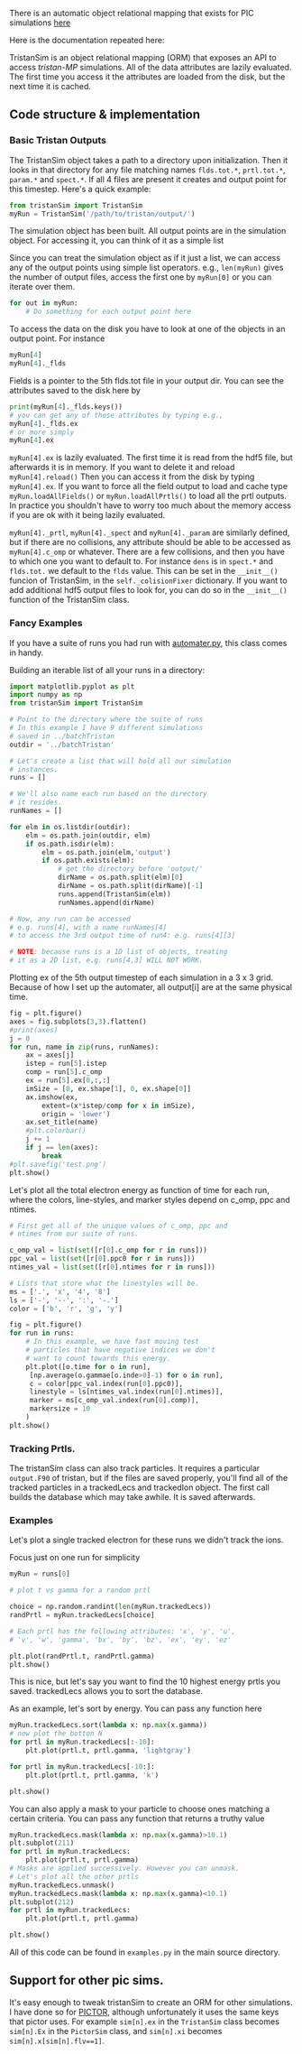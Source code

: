 There is an automatic object relational mapping that exists for PIC simulations [here](https://pcrumley.github.io/tristanUtils/tristanSim.html)

Here is the documentation repeated here: 

TristanSim is an object relational mapping (ORM) that exposes an API to access 
*tristan-MP* simulations. All of the data attributes are lazily evaluated. 
The first time you access it the attributes are loaded from the disk, but the next time it is cached.

## Code structure & implementation

### Basic Tristan Outputs
The TristanSim object takes a path to a directory upon initialization. Then it looks in that directory for any
file matching names `flds.tot.*`, `prtl.tot.*`, `param.*` and `spect.*`. If all 4 files are present it creates
and output point for this timestep. Here's a quick example:
```python
from tristanSim import TristanSim
myRun = TristanSim('/path/to/tristan/output/')
```
The simulation object has been built. All output points are in the simulation object. For accessing it,
you can think of it as a simple list


Since you can treat the simulation object as if it just a list, we can access any of the output points using simple
list operators. e.g., `len(myRun)` gives the number of output files, access the first
one by `myRun[0]` or you can iterate over them.
```python
for out in myRun:
    # Do something for each output point here
```

To access the data on the disk you have to look at one of the objects in an output point. For instance
```python
myRun[4]
myRun[4]._flds
```
Fields is a pointer to the 5th flds.tot file in your output dir. You can see the attributes saved to the disk here by
```python
print(myRun[4]._flds.keys())
# you can get any of those attributes by typing e.g.,
myRun[4]._flds.ex
# or more simply
myRun[4].ex
```
`myRun[4].ex` is lazily evaluated. The first time it is read from the hdf5 file,
but afterwards it is in memory. If you want to delete it and reload `myRun[4].reload()`
Then you can access it from the disk by typing `myRun[4].ex`.
If you want to force all the field output to load and cache type `myRun.loadAllFields()`
or `myRun.loadAllPrtls()` to load all the prtl outputs. In practice you shouldn't have to worry too much
about the memory access if you are ok with it being lazily evaluated.

`myRun[4]._prtl`, `myRun[4]._spect` and `myRun[4]._param` are similarly defined, but if there are no collisions, any attribute should be able to be accessed as `myRun[4].c_omp` or whatever. There are a few collisions, and then you have to which one you want to default to. For instance `dens` is in `spect.*` and `flds.tot.` we default to the `flds` value. This can be set in the `__init__()` funcion of TristanSim, in the `self._colisionFixer` dictionary. If you want to add additional hdf5 output files to look for, you can do so in the `__init__()` function of the TristanSim class.

### Fancy Examples
If you have a suite of runs you had run with [automater.py](automater.md),
this class comes in handy.

Building an iterable list of all your runs in a directory:
```python
import matplotlib.pyplot as plt
import numpy as np
from tristanSim import TristanSim

# Point to the directory where the suite of runs
# In this example I have 9 different simulations
# saved in ../batchTristan
outdir = '../batchTristan'

# Let's create a list that will hold all our simulation
# instances.
runs = []

# We'll also name each run based on the directory
# it resides.
runNames = []

for elm in os.listdir(outdir):
    elm = os.path.join(outdir, elm)
    if os.path.isdir(elm):
        elm = os.path.join(elm,'output')
        if os.path.exists(elm):
            # get the directory before 'output/'
            dirName = os.path.split(elm)[0]
            dirName = os.path.split(dirName)[-1]
            runs.append(TristanSim(elm))
            runNames.append(dirName)

# Now, any run can be accessed
# e.g. runs[4], with a name runNames[4]
# to access the 3rd output time of run4: e.g. runs[4][3]

# NOTE: because runs is a 1D list of objects, treating
# it as a 2D list, e.g. runs[4,3] WILL NOT WORK.
```

Plotting ex of the 5th output timestep of each simulation in a 3 x 3 grid. Because of how I set up the automater, all output[i] are at the same physical time.

```python
fig = plt.figure()
axes = fig.subplots(3,3).flatten()
#print(axes)
j = 0
for run, name in zip(runs, runNames):
    ax = axes[j]
    istep = run[5].istep
    comp = run[5].c_omp
    ex = run[5].ex[0,:,:]
    imSize = [0, ex.shape[1], 0, ex.shape[0]]
    ax.imshow(ex,
        extent=(x*istep/comp for x in imSize),
        origin = 'lower')
    ax.set_title(name)
    #plt.colorbar()
    j += 1
    if j == len(axes):
        break
#plt.savefig('test.png')
plt.show()
```

Let's plot all the total electron energy as function of time for each run, where the colors, line-styles,
and marker styles depend on c_omp, ppc and ntimes.

```python
# First get all of the unique values of c_omp, ppc and
# ntimes from our suite of runs.

c_omp_val = list(set([r[0].c_omp for r in runs]))
ppc_val = list(set([r[0].ppc0 for r in runs]))
ntimes_val = list(set([r[0].ntimes for r in runs]))

# Lists that store what the linestyles will be.
ms = ['.', 'x', '4', '8']
ls = ['-', '--', ':', '-.']
color = ['b', 'r', 'g', 'y']

fig = plt.figure()
for run in runs:
    # In this example, we have fast moving test
    # particles that have negative indices we don't
    # want to count towards this energy.
    plt.plot([o.time for o in run],
     [np.average(o.gammae[o.inde>0]-1) for o in run],
     c = color[ppc_val.index(run[0].ppc0)],
     linestyle = ls[ntimes_val.index(run[0].ntimes)],
     marker = ms[c_omp_val.index(run[0].comp)],
     markersize = 10
    )
plt.show()
```

### Tracking Prtls.

The tristanSim class can also track particles. It requires a particular
`output.F90` of tristan, but if the files are saved properly,
you'll find all of the tracked particles in a trackedLecs and
trackedIon object. The first call builds the database which may take
awhile. It is saved afterwards.

### Examples
Let's plot a single tracked electron for these runs we didn't track the ions.

Focus just on one run for simplicity
```python
myRun = runs[0]

# plot t vs gamma for a random prtl

choice = np.random.randint(len(myRun.trackedLecs))
randPrtl = myRun.trackedLecs[choice]

# Each prtl has the following attributes: 'x', 'y', 'u',
# 'v', 'w', 'gamma', 'bx', 'by', 'bz', 'ex', 'ey', 'ez'

plt.plot(randPrtl.t, randPrtl.gamma)
plt.show()
```

This is nice, but let's say you want to find the 10 highest energy
prtls you saved. trackedLecs allows you to sort the database.

As an example, let's  sort by energy. You can pass any function here
```python
myRun.trackedLecs.sort(lambda x: np.max(x.gamma))
# now plot the botton N
for prtl in myRun.trackedLecs[:-10]:
    plt.plot(prtl.t, prtl.gamma, 'lightgray')

for prtl in myRun.trackedLecs[-10:]:
    plt.plot(prtl.t, prtl.gamma, 'k')

plt.show()
```
You can also apply a mask to your particle to choose ones
matching a certain criteria. You can pass any function
that returns a truthy value
```python
myRun.trackedLecs.mask(lambda x: np.max(x.gamma)>10.1)
plt.subplot(211)
for prtl in myRun.trackedLecs:
    plt.plot(prtl.t, prtl.gamma)
# Masks are applied successively. However you can unmask.
# Let's plot all the other prtls
myRun.trackedLecs.unmask()
myRun.trackedLecs.mask(lambda x: np.max(x.gamma)<10.1)
plt.subplot(212)
for prtl in myRun.trackedLecs:
    plt.plot(prtl.t, prtl.gamma)

plt.show()
```

All of this code can be found in `examples.py` in the main source directory.

## Support for other pic sims.

It's easy enough to tweak tristanSim to create an ORM for other simulations. I have done so for 
[PICTOR](https://rahuliitk.wixsite.com/pictor/getting-started), although unfortunately it 
uses the same keys that pictor uses. For example `sim[n].ex` in the `TristanSim` class becomes `sim[n].Ex` in the `PictorSim` class, and `sim[n].xi` becomes `sim[n].x[sim[n].flv==1]`.
